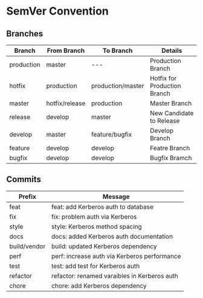 # SemVer Convention

## Branches

| Branch     | From Branch    | To Branch         | Details                      |
|------------|----------------|-------------------|------------------------------|
| production | master         |        ---        | Production Branch            |
| hotfix     | production     | production/master | Hotfix for Production Branch |
| master     | hotfix/release | production        | Master Branch                |
| release    | develop        | master            | New Candidate to Release     |
| develop    | master         | feature/bugfix    | Develop Branch               |
| feature    | develop        | develop           | Featre Branch                |
| bugfix     | develop        | develop           | Bugfix Bramch                |

## Commits

| Prefix       | Message                                      |
|--------------|----------------------------------------------|
| feat         | feat: add Kerberos auth to database          |
| fix          | fix: problem auth via Kerberos               |
| style        | style: Kerberos method spacing               |
| docs         | docs: added Kerberos auth documentation      |
| build/vendor | build: updated Kerberos dependency           |
| perf         | perf: increase auth via Kerberos performance |
| test         | test: add test for Kerberos auth             |
| refactor     | refactor: renamed varaibles in Kerberos auth |
| chore        | chore: add Kerberos dependency               |
